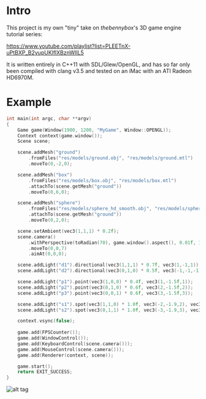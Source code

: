 # Intro

This project is my own "tiny" take on _thebennybox_'s 3D game engine tutorial series:

https://www.youtube.com/playlist?list=PLEETnX-uPtBXP_B2yupUKlflXBznWIlL5

It is written entirely in C++11 with SDL/Glew/OpenGL, and has so far only been compiled with clang v3.5 and tested on an iMac with an ATI Radeon HD6970M.

# Example

```c++
int main(int argc, char **argv)
{
	Game game(Window(1900, 1200, "MyGame", Window::OPENGL));	
	Context context(game.window());
	Scene scene;

	scene.addMesh("ground")
		.fromFiles("res/models/ground.obj", "res/models/ground.mtl")
		.moveTo(0,-2,0);

	scene.addMesh("box")
		.fromFiles("res/models/box.obj", "res/models/box.mtl")
		.attachTo(scene.getMesh("ground"))
		.moveTo(0,6,0);

	scene.addMesh("sphere")
		.fromFiles("res/models/sphere_hd_smooth.obj", "res/models/sphere_smooth.mtl")
		.attachTo(scene.getMesh("ground"))
		.moveTo(0,2,0);

	scene.setAmbient(vec3(1,1,1) * 0.2f);	
	scene.camera()
		.withPerspective(toRadian(70), game.window().aspect(), 0.01f, 1000.0f)
		.moveTo(0,0,7)
		.aimAt(0,0,0);

	scene.addLight("d1").directional(vec3(1,1,1) * 0.7f, vec3(1,-1,1));
	scene.addLight("d2").directional(vec3(0,1,0) * 0.5f, vec3(-1,-1,-1));

	scene.addLight("p1").point(vec3(1,0,0) * 0.4f, vec3(1,-1.5f,1));
	scene.addLight("p2").point(vec3(0,1,0) * 0.6f, vec3(2,-1.5f,2));
	scene.addLight("p3").point(vec3(0,0,1) * 0.6f, vec3(3,-1.5f,3));

	scene.addLight("s1").spot(vec3(1,1,0) * 1.0f, vec3(-2,-1.9,2), vec3(1,0,-1), 0.6f, 10);
	scene.addLight("s2").spot(vec3(0,1,1) * 1.0f, vec3(-3,-1.9,3), vec3(1,0,-1), 0.6f, 10);

 	context.vsync(false);			
 
 	game.add(FPSCounter());
 	game.add(WindowControl());
 	game.add(KeyboardControl(scene.camera()));
 	game.add(MouseControl(scene.camera()));
 	game.add(Renderer(context, scene));

 	game.start();
 	return EXIT_SUCCESS;
}
```


![alt tag](https://raw.github.com/meuter/tiny/master/res/pictures/snapshot.png)
